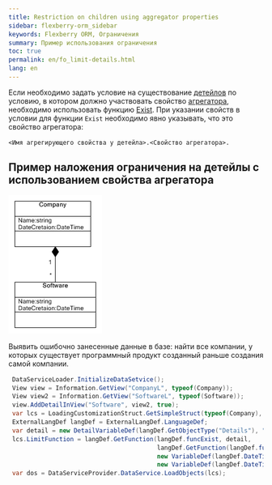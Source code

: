 ```yaml
---
title: Restriction on children using aggregator properties
sidebar: flexberry-orm_sidebar
keywords: Flexberry ORM, Ограничения
summary: Пример использования ограничения
toc: true
permalink: en/fo_limit-details.html
lang: en
---
```


Если необходимо задать условие на существование [детейлов](fd_key-concepts.html) по условию, в котором должно участвовать свойство [агрегатора](fd_key-concepts.html), необходимо использовать функцию [Exist](fo_exist-details.html). При указании свойств в условии для функции `Exist` необходимо явно указывать, что это свойство агрегатора: 

```
<Имя агрегирующего свойства у детейла>.<Свойство агрегатора>.
```

## Пример наложения ограничения на детейлы с использованием свойства агрегатора

![](/images/pages/products/flexberry-orm/query-language/exist-example.png)

Выявить ошибочно занесенные данные в базе: найти все компании, у которых существует программный продукт созданный раньше создания самой компании.

``` csharp
 DataServiceLoader.InitializeDataSetvice();
 View view = Information.GetView("CompanyL", typeof(Company));
 View view2 = Information.GetView("SoftwareL", typeof(Software));
 view.AddDetailInView("Software", view2, true);
 var lcs = LoadingCustomizationStruct.GetSimpleStruct(typeof(Company), view);
 ExternalLangDef langDef = ExternalLangDef.LanguageDef;
 var detail = new DetailVariableDef(langDef.GetObjectType("Details"), "Software", view2, "Company");
 lcs.LimitFunction = langDef.GetFunction(langDef.funcExist, detail,
                                         langDef.GetFunction(langDef.funcL,
                                         new VariableDef(langDef.DateTimeType, Information.ExtractPropertyPath<Software>(x => x.DateCreation)),
                                         new VariableDef(langDef.DateTimeType, Information.ExtractPropertyPath<Software>(x => x.Company.DateCreation))));
 var dos = DataServiceProvider.DataService.LoadObjects(lcs);
```
